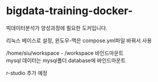 # bigdata-training-docker-
빅데이터분석가 양성과정에 필요한 도커입니다.

리눅스 베이스로 설정, 윈도우-맥은 compose.yml파일 바꿔서 사용

/home/siu/workspace - /workspace 바인드마운트  
mysql 데이터는 mysql폴더 database에 바인드마운트

r-studio 추가 예정
